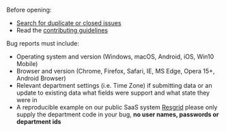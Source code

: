 Before opening:

- [Search for duplicate or closed issues](https://github.com/Resgrid/Core?utf8=%E2%9C%93&q=is%3Aissue)
- Read the [contributing guidelines](https://github.com/Resgrid/Core/blob/master/.github/CONTRIBUTING.md)

Bug reports must include:

- Operating system and version (Windows, macOS, Android, iOS, Win10 Mobile)
- Browser and version (Chrome, Firefox, Safari, IE, MS Edge, Opera 15+, Android Browser)
- Relevant department settings (i.e. Time Zone) if submitting data or an update to existing data what fields were support and what state they were in
- A reproducible example on our public SaaS system [Resgrid](https://resgrid.com/) please only supply the department code in your bug, **no user names, passwords or department ids**